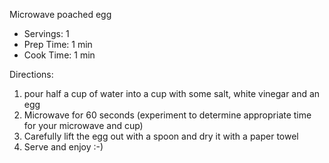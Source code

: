 Microwave poached egg

* Servings: 1
* Prep Time: 1 min
* Cook Time: 1 min

Directions:

1. pour half a cup of water into a cup with some salt,  white vinegar and an egg
2. Microwave for 60 seconds (experiment to determine appropriate time for your microwave and cup)
3. Carefully lift the egg out with a spoon and dry it with a paper towel
4. Serve and enjoy :-)
